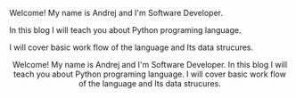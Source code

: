 Welcome! My name is Andrej and I'm  Software Developer.

In this blog I will teach you about Python programing language. 

I will cover basic work flow of the language and Its data strucures. 



<p style="text-align: center;">
  Welcome! My name is Andrej and I'm  Software Developer.
  In this blog I will teach you about Python programing language. 
  I will cover basic work flow of the language and Its data strucures.

</p>
